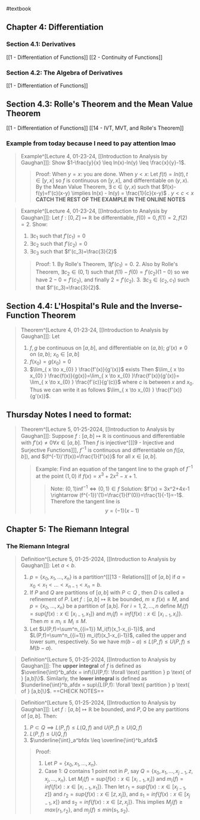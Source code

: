 #textbook 
## Chapter 4: Differentiation
### Section 4.1: Derivatives
[[1 - Differentiation of Functions]]
[[2 - Continuity of Functions]]
### Section 4.2: The Algebra of Derivatives
[[1 - Differentiation of Functions]]
## Section 4.3: Rolle's Theorem and the Mean Value Theorem
[[1 - Differentiation of Functions]]
[[14 - IVT, MVT, and Rolle's Theorem]]
### Example from today because I need to pay attention lmao
>Example^[Lecture 4, 01-23-24, [[Introduction to Analysis by Gaughan]]]: Show $1-\frac{y}{x} \leq ln(x)-ln(y) \leq \frac{x}{y}-1$.
>>Proof: When $y=x$: you are done. 
>>	   When $y < x$: Let $f(t)=ln(t), t \in [y,x]$ so $f$ is continuous on $[y,x]$, and differentiable on $(y,x)$. By the Mean Value Theorem, $\exists \text{ c} \in (y,x)$ such that $f(x)-f(y)=f'(c)(x-y) \implies ln(x) - ln(y) = \frac{1}{c}(x-y)$ .
>>	   $y<c<x$ **CATCH THE REST OF THE EXAMPLE IN THE ONLINE NOTES**

>Example^[Lecture 4, 01-23-24, [[Introduction to Analysis by Gaughan]]]: Let $f:[0,Z] \mapsto \mathbb{R}$ be differentiable, $f(0)=0, f(1)=2, f(2)=2$. Show:
>1. $\exists c_1$ such that $f'(c_1)=0$
>2. $\exists c_2$ such that $f'(c_2)=0$
>3. $\exists c_3$ such that $f'(c_3)=\frac{3}{2}$
>>Proof:  1. By Rolle's Theorem, $\exists f'(c_1)=0$.
>>        2. Also by Rolle's Theorem, $\exists c_2 \in (0,1)$ such that $f(1)-f(0)=f'(c_2)(1-0)$ so we have $2-0=f'(c_2)$, and finally $2=f'(c_2)$.
>>        3. $\exists c_3 \in (c_2, c_1)$ such that $f'(c_3)=\frac{3}{2}$.

## Section 4.4: L'Hospital's Rule and the Inverse-Function Theorem
>Theorem^[Lecture 4, 01-23-24, [[Introduction to Analysis by Gaughan]]]: Let
>1. $f,g$ be continuous on $[a,b]$, and differentiable on $(a,b)$; $g'(x)\neq 0$ on $(a,b)$; $x_0 \in [a,b]$
>2. $f(x_0)=g(x_0)=0$
>3. $\lim_{  x \to x_{0} } \frac{f'(x)}{g'(x)}$ exists
>Then $\lim_{  x \to x_{0} } \frac{f(x)}{g(x)}=\lim_{  x \to x_{0} }\frac{f'(x)}{g'(x)}= \lim_{  x \to x_{0} } \frac{f'(c)}{g'(c)}$ where $c$ is between $x$ and $x_0$. Thus we can write it as follows $\lim_{  x \to x_{0} } \frac{f'(x)}{g'(x)}$.

## Thursday Notes I need to format:
>Theorem^[Lecture 5, 01-25-2024, [[Introduction to Analysis by Gaughan]]]: Suppose $f: [a,b] \mapsto \mathbb{R}$ is continuous and differentiable with $f'(x) \neq 0 \forall x \in [a,b]$. Then $f$ is injective^[[[9 - Injective and Surjective Functions]]], $f^{-1}$ is continuous and differentiable on $f([a,b])$, and $(f^{-1})'(f(x))=\frac{1}{f'(x)}$ for all $x \in [a,b]$.
>
>>Example: Find an equation of the tangent line to the graph of $f^{-1}$ at the point $(1,0)$ if $f(x)=x^3+2x^2-x+1$. 
>>>Note: $(0,1)\inf^{-1} \iff (0,1) \in f$ 
>>>Solution: $f'(x) = 3x^2+4x-1 \rightarrow (f^{-1})'(1)=\frac{1}{f'(0)}=\frac{1}{-1}=-1$. Therefore the tangent line is $$y=(-1)(x-1)$$

## Chapter 5: The Riemann Integral
### The Riemann Integral
>Definition^[Lecture 5, 01-25-2024, [[Introduction to Analysis by Gaughan]]]: Let $a < b$.
>1. $p = \{x_0, x_1, \dots, x_n\}$ is a partition^[[[13 - Relations]]] of $[a,b]$ if $a=x_0<x_1< \dots < x_{n-1} <x_n = b$.
>2. If $P$ and $Q$ are partitions of $[a,b]$ with $P \subset Q$ , then $D$ is called a refinement of $P$. Let $f: [a,b] \mapsto \mathbb{R}$ be bounded, $m \leq f(x) \leq M$, and $p=\{x_0,\dots,x_n\}$ be a partition of [a,b]. For $i=1, 2, \dots, n$ define $M_i(f)=sup\{f(x): x \in [x_{i-1},x_1]\}$ and $m_i(f)=inf\{f(x): x \in [x_{i-1},x_i]\}$. Then $m \leq m_i \leq M_i \leq M$.
>3. Let $U(P,f)=\sum^n_{{i=1}} M_i(f)(x_1-x_{i-1})$, and $L(P,f)=\sum^n_{{i=1}} m_i(f)(x_1-x_{i-1})$, called the upper and lower sum, respectively. So we have $m(b-a) \leq L(P,f) \leq U(P,f) \leq M(b-a)$.

>Definition^[Lecture 5, 01-25-2024, [[Introduction to Analysis by Gaughan]]]: The **upper integral** of $f$ is defined as $\overline{\int}^b_afdx = inf\{U(P,f): \forall \text{ partition } p \text{ of } [a,b]\}$. Similarly, the **lower integral** is defined as $\underline{\int}^b_afdx = sup\{L(P,f): \forall \text{ partition } p \text{ of } [a,b]\}$. 
>==CHECK NOTES==

>Definition^[Lecture 5, 01-25-2024, [[Introduction to Analysis by Gaughan]]]: Let $f: [a,b] \mapsto \mathbb{R}$ be bounded, and $P,Q$ be any partitions of $[a,b]$. Then:
>1. $P \subset Q \implies L(P,f) \leq L(Q,f)$ and $U(P,f) \geq U(Q,f)$
>2. $L(P,f) \leq U(Q,f)$
>3. $\underline{\int}_a^bfdx \leq \overline{\int}^b_afdx$ 
>>Proof: 
>>1. Let $P=\{x_0, x_1, \dots, x_n\}$. 
>>	1. Case 1: $Q$ contains $1$ point not in $P$, say $Q=\{x_0,x_1,\dots,x_{j-1},z,x_j,\dots,x_n\}$. Let $M_i(f)=sup \{f(x): x \in [x_{i-1}, x_i] \}$ and $m_i(f)=inf \{f(x): x \in [x_{i-1}, x_1]\}$. Then let $r_1=sup\{f(x):x \in [x_{j-1},z]\}$ and $r_2=sup\{f(x):x \in [z, x_j] \}$, and $s_1=inf\{f(x):x \in [x_{j-1},x]\}$ and $s_2=inf \{f(x): x \in [z, x_j]\}$. This implies $M_j(f) \geq max\{r_1,r_2\}$, and $m_j(f) \leq min\{s_1,s_2\}$. 